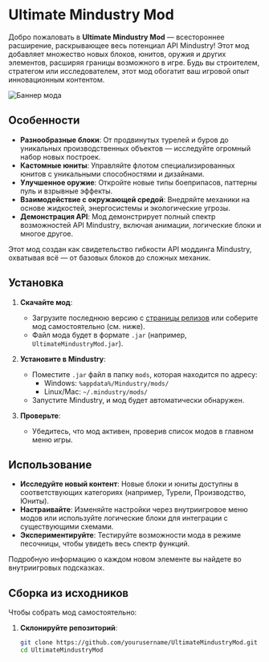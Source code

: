 # Ultimate Mindustry Mod

Добро пожаловать в **Ultimate Mindustry Mod** — всестороннее расширение, раскрывающее весь потенциал API Mindustry! Этот мод добавляет множество новых блоков, юнитов, оружия и других элементов, расширяя границы возможного в игре. Будь вы строителем, стратегом или исследователем, этот мод обогатит ваш игровой опыт инновационным контентом.

![Баннер мода](https://avatanplus.com/files/resources/original/58d024c1cfae215aed0f953b.png)

## Особенности

- **Разнообразные блоки**: От продвинутых турелей и буров до уникальных производственных объектов — исследуйте огромный набор новых построек.
- **Кастомные юниты**: Управляйте флотом специализированных юнитов с уникальными способностями и дизайнами.
- **Улучшенное оружие**: Откройте новые типы боеприпасов, паттерны пуль и взрывные эффекты.
- **Взаимодействие с окружающей средой**: Внедряйте механики на основе жидкостей, энергосистемы и экологические угрозы.
- **Демонстрация API**: Мод демонстрирует полный спектр возможностей API Mindustry, включая анимации, логические блоки и многое другое.

Этот мод создан как свидетельство гибкости API моддинга Mindustry, охватывая всё — от базовых блоков до сложных механик.

## Установка

1. **Скачайте мод**:
   - Загрузите последнюю версию с [страницы релизов](#) или соберите мод самостоятельно (см. ниже).
   - Файл мода будет в формате `.jar` (например, `UltimateMindustryMod.jar`).

2. **Установите в Mindustry**:
   - Поместите `.jar` файл в папку `mods`, которая находится по адресу:
     - Windows: `%appdata%/Mindustry/mods/`
     - Linux/Mac: `~/.mindustry/mods/`
   - Запустите Mindustry, и мод будет автоматически обнаружен.

3. **Проверьте**:
   - Убедитесь, что мод активен, проверив список модов в главном меню игры.

## Использование

- **Исследуйте новый контент**: Новые блоки и юниты доступны в соответствующих категориях (например, Турели, Производство, Юниты).
- **Настраивайте**: Изменяйте настройки через внутриигровое меню модов или используйте логические блоки для интеграции с существующими схемами.
- **Экспериментируйте**: Тестируйте возможности мода в режиме песочницы, чтобы увидеть весь спектр функций.

Подробную информацию о каждом новом элементе вы найдете во внутриигровых подсказках.

## Сборка из исходников

Чтобы собрать мод самостоятельно:

1. **Склонируйте репозиторий**:
   ```bash
   git clone https://github.com/yourusername/UltimateMindustryMod.git
   cd UltimateMindustryMod